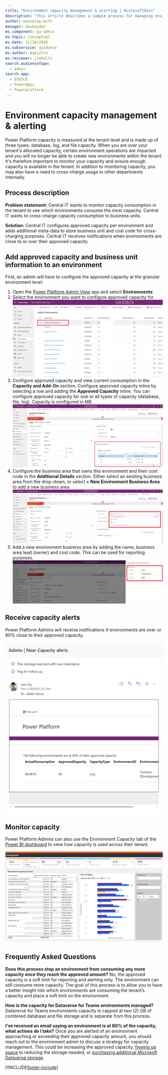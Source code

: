 ```yaml
---
title: "Environment capacity management & alerting | MicrosoftDocs"
description: "This article describes a sample process for managing environment capacity and receiving alerts for overages."
author: manuelap-msft
manager: devkeydet
ms.component: pa-admin
ms.topic: conceptual
ms.date: 11/18/2020
ms.subservice: guidance
ms.author: mapichle
ms.reviewer: jimholtz
search.audienceType: 
  - admin
search.app: 
  - D365CE
  - PowerApps
  - Powerplatform
---
```

# Environment capacity management & alerting

Power Platform capacity is measured at the tenant level and is made up of three types: database, log, and file capacity. When you are over your tenant's allocated capacity, certain environment operations are impacted and you will no longer be able to create new environments within the tenant. It's therefore important to monitor your capacity and ensure enough capacity is available in the tenant. In addition to monitoring capacity, you may also have a need to cross-charge usage to other departments internally.

## Process description

**Problem statement:** Central IT wants to monitor capacity consumption in the tenant to see which environments consume the most capacity. Central IT wants to cross-charge capacity consumption to business units.

**Solution:** Central IT configures approved capacity per environment and adds additional meta-data to store business unit and cost code for cross-charging purposes. Central IT receives notifications when environments are close to or over their approved capacity.

## Add approved capacity and business unit information to an environment

First, an admin will have to configure the approved capacity at the granular environment level:

1. Open the [Power Platform Admin View](core-components.md#power-platform-admin-view) app and select **Environments**
1. Select the environment you want to configure approved capacity for.
    ![Select environment.](media\capacity-1.png "Select environment.")
1. Configure approved capacity and view current consumption in the **Capacity and Add-On** section. Configure approved capacity inline by selecting a row and adding the **Approved Capacity** inline. You can configure approved capacity for one or all types of capacity (database, file, log). Capacity is configured in MB.
    ![Configure capacity](media\capacity-2.png "Configure capacity.")
1. Configure the business area that owns this environment and their cost code in the **Additional Details** section. Either select an existing business area from the drop-down, or select **+ New Environment Business Area** to add a new business area.
    ![Configure an environment business area](media\capacity-3.png "Configure an environment business area.")
1. Add a new environment business area by adding the name, business area lead (owner) and cost code. This can be used for reporting purposes.
    ![Add a new environment business area](media\capacity-4.png "Add a new environment business area.")

## Receive capacity alerts

Power Platform Admins will receive notifications if environments are over or 80% close to their approved capacity.

![eMail notification for environments close to their approved capacity](media\capacity-5.png "eMail notification for environments close to their approved capacity.")

## Monitor capacity

Power Platform Admins can also use the Environment Capacity tab of the [Power BI dashboard](power-bi.md) to view how capacity is used across their tenant.

![View how capacity is used across the tenant ](media\capacity-6.png "View how capacity is used across the tenant")

## Frequently Asked Questions

**Does this process stop an environment from consuming any more capacity once they reach the approved amount?**
No, the approved capacity is a soft limit for reporting and alerting only. The environment can still consume more capacity. The goal of this process is to allow you to have a better insight into which environments are consuming the tenant’s capacity and place a soft limit on the environment.

**How is the capacity for Dataverse for Teams environments managed?**
Dataverse for Teams environments capacity is capped at two (2) GB of combined database and file storage and is separate from this process.

**I’ve received an email saying an environment is at 80% of the capacity, what actions do I take?**
Once you are alerted of an environment approaching or exceeding their approved capacity amount, you should reach out to the environment admin to discuss a strategy for capacity management. This could be increasing the approved capacity, [freeing up space](/power-platform/admin/free-storage-space) to reducing the storage needed, or [purchasing additional Microsoft Dataverse storage](/power-platform/admin/add-storage).

[!INCLUDE[footer-include](../../includes/footer-banner.md)]